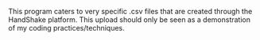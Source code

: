 This program caters to very specific .csv files that are created through the HandShake platform. This upload should only be seen as a demonstration of my coding practices/techniques.
